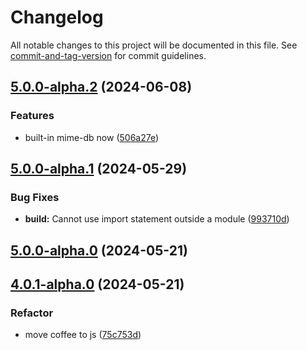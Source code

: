 # Changelog

All notable changes to this project will be documented in this file. See [commit-and-tag-version](https://github.com/absolute-version/commit-and-tag-version) for commit guidelines.

## [5.0.0-alpha.2](https://github.com/snowyu/mime-type.js/compare/v5.0.0-alpha.1...v5.0.0-alpha.2) (2024-06-08)


### Features

* built-in mime-db now ([506a27e](https://github.com/snowyu/mime-type.js/commit/506a27e6fa8f524713529ccf752c8cd017a98081))

## [5.0.0-alpha.1](https://github.com/snowyu/mime-type.js/compare/v5.0.0-alpha.0...v5.0.0-alpha.1) (2024-05-29)


### Bug Fixes

* **build:** Cannot use import statement outside a module ([993710d](https://github.com/snowyu/mime-type.js/commit/993710d692f105a532366fda656e1c006bb9b805))

## [5.0.0-alpha.0](https://github.com/snowyu/mime-type.js/compare/v4.0.1-alpha.0...v5.0.0-alpha.0) (2024-05-21)

## [4.0.1-alpha.0](https://github.com/snowyu/mime-type.js/compare/v4.0.0...v4.0.1-alpha.0) (2024-05-21)


### Refactor

* move coffee to js ([75c753d](https://github.com/snowyu/mime-type.js/commit/75c753dfdd52b5bb9cb109d21141a300828a17c8))
